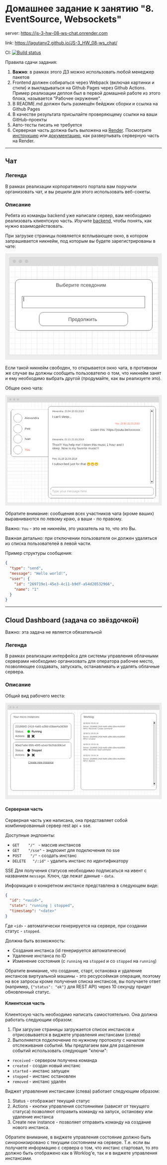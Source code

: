 # Домашнее задание к занятию "8. EventSource, Websockets"
server: https://js-3-hw-08-ws-chat.onrender.com

link: https://lagutanv2.github.io/JS-3_HW_08-ws_chat/

CI: [![Build status](https://ci.appveyor.com/api/projects/status/jf3c17fj1t75q2mo?svg=true)](https://ci.appveyor.com/project/LagutaNV2/js-3-hw-08-ws-chat)


Правила сдачи задания:

1. **Важно**: в рамках этого ДЗ можно использовать любой менеджер пакетов
2. Frontend должен собираться через Webpack (включая картинки и стили) и выкладываться на Github Pages через Github
   Actions. Пример реализации деплоя был в первой домашней работе из этого блока, называется "Рабочее окружение".
3. В README.md должен быть размещён бейджик сборки и ссылка на Github Pages
4. В качестве результата присылайте проверяющему ссылки на ваши GitHub-проекты
5. Авто-тесты писать не требуется
6. Серверная часть должна быть выложена на [Render](https://render.com/).
   Посмотрите [инструкцию](https://github.com/netology-code/ahj-homeworks/tree/video/docs/render#readme)
   или [документацию](https://render.com/docs/deploy-node-express-app), как развертывать серверную часть на Render.

---

## Чат

### Легенда

В рамках реализации корпоративного портала вам поручили организовать чат, и вы решили для этого
использовать веб-сокеты.

### Описание

Ребята из команды backend уже написали сервер, вам необходимо реализовать клиентскую часть.
Изучите [backend](https://github.com/netology-code/ahj-homeworks/tree/AHJ-50/sse-ws/chat/backend), чтобы понять, как
нужно взаимодействовать.

При загрузке страницы появляется всплывающее окно, в котором запрашивается никнейм, под которым вы будете
зарегистрированы в чате:

![](./pic/chat.png)

Если такой никнейм свободен, то открывается окно чата, в противном же случае вы должны сообщить пользователю о том, что
никнейм занят и ему необходимо выбрать другой (продумайте, как вы реализуете это).

Общее окно чата:

![](./pic/chat-2.png)

Обратите внимание: сообщения всех участников чата (кроме ваших) выравниваются по левому краю, а ваши - по правому.

Важно: `You` - это не никнейм, это указатель на то, что это Вы.

Важная детально: при отключении пользователя он должен удаляться из списка пользователей в левой части.

Пример структуры сообщения:

```json
{
  "type": "send",
  "message": "Hello world!",
  "user": {
    "id": "269719e1-45e3-4c11-b9df-a54d20532966",
    "name": "1"
  }
}
```

---

## Cloud Dashboard (задача со звёздочкой)

Важно: эта задача не является обязательной

### Легенда

В рамках реализации интерфейса для системы управления облачными серверами необходимо организовать для оператора рабочее
место, позволяющее создавать, запускать, останавливать и удалять облачные сервера.

### Описание

Общий вид рабочего места:

![](./pic/cloud.png)

#### Серверная часть

Серверная часть уже написана, она представляет собой комбинированный сервер rest api + sse.

Доступные эндпоинты:

* `GET    "/" `          - массив инстансов
* `GET    "/sse"`        - эндпоинт для подключения по sse
* `POST    "/"`          - создать инстанс
* `DELETE   "/:id"`      - удалить инстанс по идентификатору

SSE
Для получения статусов необходимо подписаться на ивент с названием `message`.
Ключ, где лежат данные - `data`.

Информация о конкретном инстансе представлена в следующем виде:

```json
{
  "id": "<uuid>",
  "state": "running | stopped",
  "timestamp": "<date>"
}
```

Где `<id>` - автоматически генерируется на сервере, при создании статус - `stopped`.

Должна быть возможность:

* Создания инстанса (id генерируется автоматически)
* Удаление инстанса по ID
* Изменение состояния (с `running` на `stopped` и со `stopped` на `running`)

Обратите внимание, что создание, старт, остановка и удаление инстансов виртуальной машины - это ресурсоёмкая операция,
поэтому на все запросы кроме получения списка инстансов, вы получаете ответ (например, `{"status": "ok"}` для
REST API) через 10 секунду придет обновленный статус.

#### Клиентская часть

Клиентскую часть необходимо написать самостоятельно. Она должна работать следующим образом:

1. При загрузке страницы загружается список инстансов и отрисовывается в виджете управления инстансами (слева)
1. Выполняется подключение по нужному протоколу с началом отслеживания событий. Мы предлагаем вам для разделения событий
   использовать следующие "ключи":

* `received` - сервером получена команда
* `created` - создан новый инстанс
* `started` - инстанс запущен
* `stopped` - инстанс остановлен
* `removed` - инстанс удалён

Виджет управления инстансами (слева) работает следующим образом:

1. Status - отображает текущий статус
1. Actions - кнопки управления состояниями (зависят от текущего статуса) позволяют отправить команду на запуск,
   остановку или удаление инстанса
1. Create new instance - позволяет отправить команду на создание нового инстанса.

Обратите внимание, в виджете управления состояние должно быть синхронизировано с текущим состоянием на сервере. Т.е.
если вы получаете информацию с сервера о том, что инстанс стартовал, то это должно быть отображено как в Worklog'е, так
и в виджете управления инстансами.
